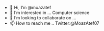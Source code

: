 - 👋 Hi, I’m @moazatef
- 👀 I’m interested in ... Computer science 
- 💞️ I’m looking to collaborate on ... 
- 📫 How to reach me ..  Twitter:@MoazAtef07

<!---
moazatef/moazatef is a ✨ special ✨ repository because its `README.md` (this file) appears on your GitHub profile.
You can click the Preview link to take a look at your changes.
--->
